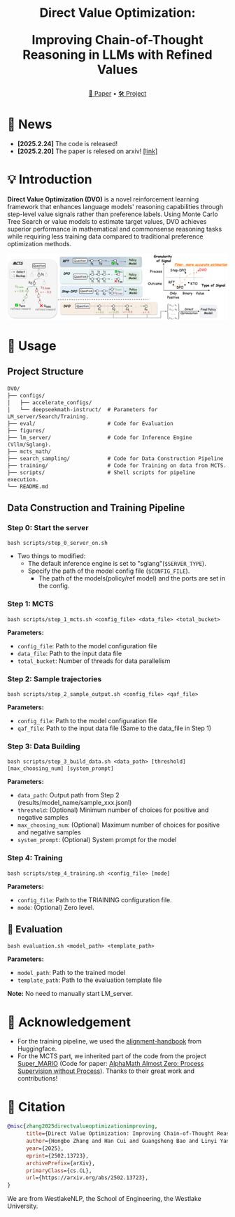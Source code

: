 <div align="center">

<h1>Direct Value Optimization:

Improving Chain-of-Thought Reasoning in LLMs with Refined Values</h1>

<p align="center">
  <a href="https://arxiv.org/abs/2502.13723"> 📝 Paper</a> •
  <a href=""> 🛠️ Project</a>
</p>
</div>


# 🎉 News
* **[2025.2.24]** The code is released!
* **[2025.2.20]** The paper is relesed on arxiv! [\[link\]](https://arxiv.org/abs/2502.13723)


# 💡 Introduction  <a name="IntroductionTitle"></a>
**Direct Value Optimization (DVO)** is a novel reinforcement learning framework that enhances language models' reasoning capabilities through step-level value signals rather than preference labels. Using Monte Carlo Tree Search or value models to estimate target values, DVO achieves superior performance in mathematical and commonsense reasoning tasks while requiring less training data compared to traditional preference optimization methods.

![DVO_framework](figures/dvo_framework.png)

# 🚀 Usage <a name="usage"></a>
<span id="#usage"></span>
## Project Structure
```
DVO/
├── configs/
│   ├── accelerate_configs/
│   └── deepseekmath-instruct/	# Parameters for LM_server/Search/Training.
├── eval/                     	# Code for Evaluation
├── figures/
├── lm_server/                	# Code for Inference Engine (Vllm/Sglang).
├── mcts_math/
├── search_sampling/          	# Code for Data Construction Pipeline
├── training/                 	# Code for Training on data from MCTS.
├── scripts/                  	# Shell scripts for pipeline execution.
└── README.md
```

## Data Construction and Training Pipeline
### Step 0: Start the server
```
bash scripts/step_0_server_on.sh
```
* Two things to modified:
    * The default inference engine is set to "sglang"(`$SERVER_TYPE`).
    * Specify the path of the model config file (`$CONFIG_FILE`).
        * The path of the models(policy/ref model) and the ports are set in the config.

### Step 1: MCTS
```
bash scripts/step_1_mcts.sh <config_file> <data_file> <total_bucket>
```
**Parameters:**
- `config_file`: Path to the model configuration file
- `data_file`: Path to the input data file
- `total_bucket`: Number of threads for data parallelism

### Step 2: Sample trajectories
```
bash scripts/step_2_sample_output.sh <config_file> <qaf_file>
```
**Parameters:**
- `config_file`: Path to the model configuration file
- `qaf_file`: Path to the input data file (Same to the data_file in Step 1)

### Step 3: Data Building
```
bash scripts/step_3_build_data.sh <data_path> [threshold] [max_choosing_num] [system_prompt]
```
**Parameters:**
- `data_path`: Output path from Step 2 (results/model_name/sample_xxx.jsonl)
- `threshold`: (Optional) Minimum number of choices for positive and negative samples
- `max_choosing_num`: (Optional) Maximum number of choices for positive and negative samples
- `system_prompt`: (Optional) System prompt for the model

### Step 4: Training
```
bash scripts/step_4_training.sh <config_file> [mode]
```
**Parameters:**
- `config_file`: Path to the TRIAINING configuration file.
- `mode`: (Optional) Zero level.

## 🧮 Evaluation
```
bash evaluation.sh <model_path> <template_path>
```
**Parameters:**
- `model_path`: Path to the trained model
- `template_path`: Path to the evaluation template file

**Note:** No need to manually start LM_server.

# 🌸 Acknowledgement
* For the training pipeline, we used the [alignment-handbook](https://github.com/huggingface/alignment-handbook) from Huggingface.
* For the MCTS part, we inherited part of the code from the project [Super_MARIO](https://github.com/MARIO-Math-Reasoning/Super_MARIO) (Code for paper: [AlphaMath Almost Zero: Process Supervision without Process](https://arxiv.org/abs/2405.03553)). Thanks to their great work and contributions!


# 📝 Citation
```bib
@misc{zhang2025directvalueoptimizationimproving,
      title={Direct Value Optimization: Improving Chain-of-Thought Reasoning in LLMs with Refined Values},
      author={Hongbo Zhang and Han Cui and Guangsheng Bao and Linyi Yang and Jun Wang and Yue Zhang},
      year={2025},
      eprint={2502.13723},
      archivePrefix={arXiv},
      primaryClass={cs.CL},
      url={https://arxiv.org/abs/2502.13723},
}
```
We are from WestlakeNLP, the School of Engineering, the Westlake University.
